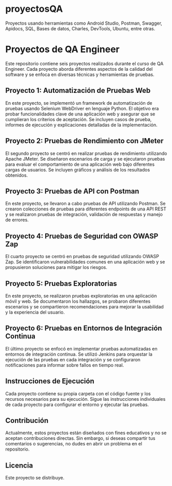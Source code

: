 # proyectosQA
Proyectos usando herramientas como Android Studio, Postman, Swagger, Apidocs, SQL, Bases de datos, Charles, DevTools, Ubuntu, entre otras.
# Proyectos de QA Engineer

Este repositorio contiene seis proyectos realizados durante el curso de QA Engineer. Cada proyecto aborda diferentes aspectos de la calidad del software y se enfoca en diversas técnicas y herramientas de pruebas.

## Proyecto 1: Automatización de Pruebas Web

En este proyecto, se implementó un framework de automatización de pruebas usando Selenium WebDriver en lenguaje Python. El objetivo era probar funcionalidades clave de una aplicación web y asegurar que se cumplieran los criterios de aceptación. Se incluyen casos de prueba, informes de ejecución y explicaciones detalladas de la implementación.

## Proyecto 2: Pruebas de Rendimiento con JMeter

El segundo proyecto se centró en realizar pruebas de rendimiento utilizando Apache JMeter. Se diseñaron escenarios de carga y se ejecutaron pruebas para evaluar el comportamiento de una aplicación web bajo diferentes cargas de usuarios. Se incluyen gráficos y análisis de los resultados obtenidos.

## Proyecto 3: Pruebas de API con Postman

En este proyecto, se llevaron a cabo pruebas de API utilizando Postman. Se crearon colecciones de pruebas para diferentes endpoints de una API REST y se realizaron pruebas de integración, validación de respuestas y manejo de errores.

## Proyecto 4: Pruebas de Seguridad con OWASP Zap

El cuarto proyecto se centró en pruebas de seguridad utilizando OWASP Zap. Se identificaron vulnerabilidades comunes en una aplicación web y se propusieron soluciones para mitigar los riesgos.

## Proyecto 5: Pruebas Exploratorias

En este proyecto, se realizaron pruebas exploratorias en una aplicación móvil y web. Se documentaron los hallazgos, se probaron diferentes escenarios y se compartieron recomendaciones para mejorar la usabilidad y la experiencia del usuario.

## Proyecto 6: Pruebas en Entornos de Integración Continua

El último proyecto se enfocó en implementar pruebas automatizadas en entornos de integración continua. Se utilizó Jenkins para orquestar la ejecución de las pruebas en cada integración y se configuraron notificaciones para informar sobre fallos en tiempo real.

## Instrucciones de Ejecución

Cada proyecto contiene su propia carpeta con el código fuente y los recursos necesarios para su ejecución. Sigue las instrucciones individuales de cada proyecto para configurar el entorno y ejecutar las pruebas.

## Contribución

Actualmente, estos proyectos están diseñados con fines educativos y no se aceptan contribuciones directas. Sin embargo, si deseas compartir tus comentarios o sugerencias, no dudes en abrir un problema en el repositorio.

## Licencia

Este proyecto se distribuye.

